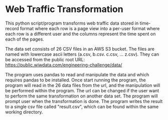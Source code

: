 # Web Traffic Transformation

This python script/program transforms web traffic data stored in time-record format where
each row is a page view into a per-user format where each row is a different user and the
columns represent the time spent on each of the pages.

The data set consists of 26 CSV files in an AWS S3 bucket. The files are named with lowercase
ascii letters (a.csv, b.csv. c.csv, ... z.csv). They can be accessed from the public root URL:
https://public.wiwdata.com/engineering-challenge/data/

The program uses pandas to read and manipulate the data and which requires pandas to be installed. Once start
running the program, the program will read in the 26 data files from the url, and the manipulation will be 
performed within the program. The url can be changed if the user want to perform the same transformation on another 
data set. The program will prompt user when the transformation is done. The program writes the 
result to a single csv file called "result.csv", which can be found within the same working directory. 